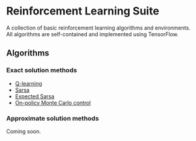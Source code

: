 # Reinforcement Learning Suite

A collection of basic reinforcement learning algorithms and environments. All algorithms are self-contained and implemented using TensorFlow.

## Algorithms

### Exact solution methods

- [Q-learning](rlsuite/algos/qlearning.py)
- [Sarsa](rlsuite/algos/sarsa.py)
- [Expected Sarsa](rlsuite/algos/expected_sarsa.py)
- [On-policy Monte Carlo control](rlsuite/algos/mc_control.py)

### Approximate solution methods

Coming soon.
